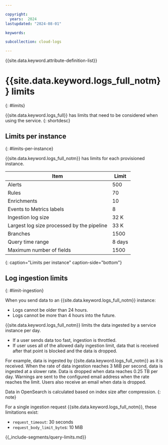 ```yaml
---

copyright:
  years:  2024
lastupdated: "2024-08-01"

keywords:

subcollection: cloud-logs

---
```


{{site.data.keyword.attribute-definition-list}}

# {{site.data.keyword.logs_full_notm}} limits
{: #limits}

{{site.data.keyword.logs_full}} has limits that need to be considered when using the service.
{: shortdesc}

## Limits per instance
{: #limits-per-instance}

{{site.data.keyword.logs_full_notm}} has limits for each provisioned instance.

| Item | Limit |
|------|-------|
| Alerts | 500 |
| Rules | 70 |
| Enrichments | 10 |
| Events to Metrics labels | 8 |
| Ingestion log size | 32 K |
| Largest log size processed by the pipeline | 33 K |
| Branches | 1500 |
| Query time range | 8 days |
| Maximum number of fields | 1500 |
{: caption="Limits per instance" caption-side="bottom"}

## Log ingestion limits
{: #limit-ingestion}

When you send data to an {{site.data.keyword.logs_full_notm}} instance:
- Logs cannot be older than 24 hours.
- Logs cannot be more than 4 hours into the future.

{{site.data.keyword.logs_full_notm}} limits the data ingested by a service instance per day.
- If a user sends data too fast, ingestion is throttled.
- If user uses all of the allowed daily ingestion limit, data that is received after that point is blocked and the data is dropped.

For example, data is ingested by {{site.data.keyword.logs_full_notm}} as it is received. When the rate of data ingestion reaches 3 MiB per second, data is ingested at a slower rate. Data is dropped when data reaches 0.25 TB per day.
Warnings are sent to the configured email address when the rate reaches the limit. Users also receive an email when data is dropped.

Data in OpenSearch is calculated based on index size after compression.
{: note}

For a single ingestion request {{site.data.keyword.logs_full_notm}}, these limitations exist:

* `request_timeout`: 30 seconds
* `request_body_limit_byte`s: 10 MiB


{{_include-segments/query-limits.md}}
